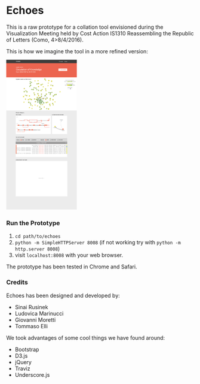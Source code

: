 # Echoes
This is a raw prototype for a collation tool envisioned during the Visualization Meeting held by Cost Action IS1310 Reassembling the Republic of Letters (Como, 4>8/4/2016).

This is how we imagine the tool in a more refined version:

<img src="https://raw.githubusercontent.com/iosonosempreio/Echoes/master/preview.png" height="400"/>

### Run the Prototype
1. `cd path/to/echoes`
2. `python -m SimpleHTTPServer 8008` (if not working try with `python -m http.server 8008`)
3. visit `localhost:8008` with your web browser.

The prototype has been tested in Chrome and Safari.

### Credits
Echoes has been designed and developed by:
- Sinai Rusinek
- Ludovica Marinucci
- Giovanni Moretti
- Tommaso Elli

We took advantages of some cool things we have found around:
- Bootstrap
- D3.js
- jQuery
- Traviz
- Underscore.js

